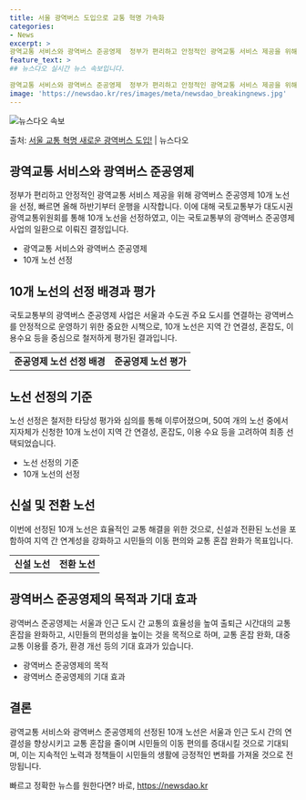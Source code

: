 ```yaml
---
title: 서울 광역버스 도입으로 교통 혁명 가속화
categories:
- News
excerpt: >
광역교통 서비스와 광역버스 준공영제  정부가 편리하고 안정적인 광역교통 서비스 제공을 위해 광역버스 준공영제…
feature_text: >
## 뉴스다오 실시간 뉴스 속보입니다.

광역교통 서비스와 광역버스 준공영제  정부가 편리하고 안정적인 광역교통 서비스 제공을 위해 광역버스 준공영제…
image: 'https://newsdao.kr/res/images/meta/newsdao_breakingnews.jpg'
---
```


![뉴스다오 속보](https://newsdao.kr/res/images/meta/newsdao_breakingnews.jpg)

<p>출처: <a href="https://newsdao.kr/4423" rel="dofollow">서울 교통 혁명 새로운 광역버스 도입!</a> | 뉴스다오</p>

<h2 data-ke-size="size26">광역교통 서비스와 광역버스 준공영제</h2>
<p data-ke-size="size16">정부가 편리하고 안정적인 광역교통 서비스 제공을 위해 광역버스 준공영제 10개 노선을 선정, 빠르면 올해 하반기부터 운행을 시작합니다. 이에 대해 국토교통부가 대도시권광역교통위원회를 통해 10개 노선을 선정하였고, 이는 국토교통부의 광역버스 준공영제 사업의 일환으로 이뤄진 결정입니다.</p>
<ul>
	<li>광역교통 서비스와 광역버스 준공영제</li>
	<li>10개 노선 선정</li>
</ul>

<h2 data-ke-size="size26">10개 노선의 선정 배경과 평가</h2>
<p data-ke-size="size16">국토교통부의 광역버스 준공영제 사업은 서울과 수도권 주요 도시를 연결하는 광역버스를 안정적으로 운영하기 위한 중요한 시책으로, 10개 노선은 지역 간 연결성, 혼잡도, 이용수요 등을 중심으로 철저하게 평가된 결과입니다.</p>
<table>
	<tr>
		<td style="text-align: center; height: 17px;"><b>준공영제 노선 선정 배경</b></td>
		<td style="text-align: center; height: 17px;"><b>준공영제 노선 평가</b></td>
	</tr>
</table>

<h2 data-ke-size="size26">노선 선정의 기준</h2>
<p data-ke-size="size16">노선 선정은 철저한 타당성 평가와 심의를 통해 이루어졌으며, 50여 개의 노선 중에서 지자체가 신청한 10개 노선이 지역 간 연결성, 혼잡도, 이용 수요 등을 고려하여 최종 선택되었습니다.</p>
<ul>
	<li>노선 선정의 기준</li>
	<li>10개 노선의 선정</li>
</ul>

<h2 data-ke-size="size26">신설 및 전환 노선</h2>
<p data-ke-size="size16">이번에 선정된 10개 노선은 효율적인 교통 해결을 위한 것으로, 신설과 전환된 노선을 포함하여 지역 간 연계성을 강화하고 시민들의 이동 편의와 교통 혼잡 완화가 목표입니다.</p>
<table>
	<tr>
		<td style="text-align: center; height: 17px;"><b>신설 노선</b></td>
		<td style="text-align: center; height: 17px;"><b>전환 노선</b></td>
	</tr>
</table>

<h2 data-ke-size="size26">광역버스 준공영제의 목적과 기대 효과</h2>
<p data-ke-size="size16">광역버스 준공영제는 서울과 인근 도시 간 교통의 효율성을 높여 출퇴근 시간대의 교통 혼잡을 완화하고, 시민들의 편의성을 높이는 것을 목적으로 하며, 교통 혼잡 완화, 대중교통 이용률 증가, 환경 개선 등의 기대 효과가 있습니다.</p>
<ul>
	<li>광역버스 준공영제의 목적</li>
	<li>광역버스 준공영제의 기대 효과</li>
</ul>

<h2 data-ke-size="size26">결론</h2>
<p data-ke-size="size16">광역교통 서비스와 광역버스 준공영제의 선정된 10개 노선은 서울과 인근 도시 간의 연결성을 향상시키고 교통 혼잡을 줄이며 시민들의 이동 편의를 증대시킬 것으로 기대되며, 이는 지속적인 노력과 정책들이 시민들의 생활에 긍정적인 변화를 가져올 것으로 전망됩니다.</p> 

빠르고 정확한 뉴스를 원한다면? 바로, <a href="https://newsdao.kr" rel="dofollow">https://newsdao.kr</a>


    
